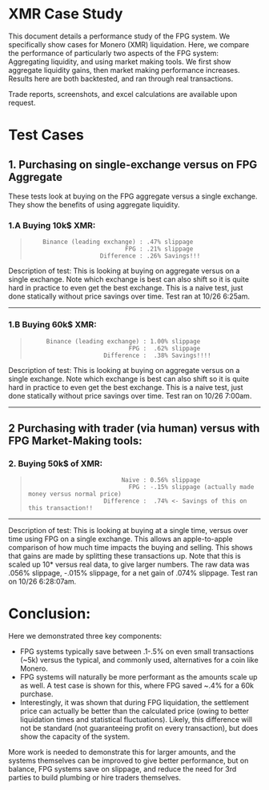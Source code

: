# XMR Case Study

This document details a performance study of the FPG system. We specifically show cases for Monero (XMR) liquidation. Here, we compare the performance of particularly two aspects of the FPG system: Aggregating liquidity, and using market making tools. We first show aggregate liquidity gains, then market making performance increases. Results here are both backtested, and ran through real transactions. 

Trade reports, screenshots, and excel calculations are available upon request. 

# Test Cases

## 1. Purchasing on single-exchange versus on FPG Aggregate

These tests look at buying on the FPG aggregate versus a single exchange. They show the benefits of using aggregate liquidity. 

### 1.A Buying 10k$ XMR: 

>         Binance (leading exchange) : .47% slippage
>                                FPG : .21% slippage
>                         Difference : .26% Savings!!!

Description of test: This is looking at buying on aggregate versus on a single exchange. Note which exchange is best can also shift so it is quite hard in practice to even get the best exchange. This is a naive test, just done statically without price savings over time. Test ran at 10/26 6:25am.

***

### 1.B Buying 60k$ XMR: 

>          Binance (leading exchange) : 1.00% slippage
>                                 FPG :  .62% slippage
>                          Difference :  .38% Savings!!!!
              
Description of test: This is looking at buying on aggregate versus on a single exchange. Note which exchange is best can also shift so it is quite hard in practice to even get the best exchange. This is a naive test, just done statically without price savings over time. Test ran on 10/26 7:00am.

***

## 2 Purchasing with trader (via human) versus with FPG Market-Making tools:

### 2. Buying 50k$ of XMR:

>                               Naive : 0.56% slippage
>                                 FPG : -.15% slippage (actually made money versus normal price)
>                          Difference :  .74% <- Savings of this on this transaction!!
 
***

Description of test: This is looking at buying at a single time, versus over time using FPG on a single exchange. This allows an apple-to-apple comparison of how much time impacts the buying and selling. This shows that gains are made by splitting these transactions up. Note that this is scaled up 10* versus real data, to give larger numbers. The raw data was .056% slippage, -.015% slippage, for a net gain of .074% slippage. Test ran on 10/26 6:28:07am.

# Conclusion:

Here we demonstrated three key components:

* FPG systems typically save between .1-.5% on even small transactions (~5k) versus the typical, and commonly used, alternatives for a coin like Monero. 
* FPG systems will naturally be more performant as the amounts scale up as well. A test case is shown for this, where FPG saved ~.4% for a 60k purchase. 
* Interestingly, it was shown that during FPG liquidation, the settlement price can actually be better than the calculated price (owing to better liquidation times and statistical fluctuations). Likely, this difference will not be standard (not guaranteeing profit on every transaction), but does show the capacity of the system. 

More work is needed to demonstrate this for larger amounts, and the systems themselves can be improved to give better performance, but on balance, FPG systems save on slippage, and reduce the need for 3rd parties to build plumbing or hire traders themselves. 









